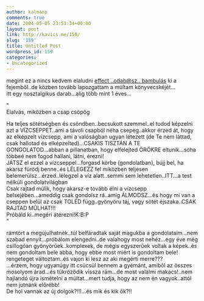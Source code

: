 ```yaml
---
author: kalmanp
comments: true
date: 2004-05-05 23:53:34+00:00
layout: post
link: http://kavics.me/159/
slug: '159'
title: Untitled Post
wordpress_id: 159
categories:
- Uncategorized
---
```


megint ez a nincs kedvem elaludni [effect ..odab@sz.. bambulás](mailto:effect..odab@sz..bambulás) ki a fejemből..de közben tovább lapozgattam a múltam könyvecskéjét...  
itt egy nosztalgikus darab...alig több mint 1 éves...




"  
Elalvás, miközben a csap csöpög




Ha teljes sötétségben és csöndben..becsukott szemmel..el tudod képzelni azt a VÍZCSEPPET..ami a távoli csapból néha csepeg..akkor érzed át, hogy az elképzelt vízcsepp, ami a valóságban ugyan létezett (de Te nem láttad, csak hallotad és elképzelted)...CSAKIS TISZTÁN A TE GONGOLATOD...abban a pillanatban, hogy elfelejted ÖRÖKRE eltunik...soha többeé nem fogod hallani, látni, érezni!  
JÁTSZ el ezzel a vízcseppel...forgasd körbe (gondolatban), bújj bel, ha akarsz fürödj benne..és LÉLEGEZZ fel miközben teljesen belemerülsz...érzed..lélegzel a víz alatt..semmi sem lehetetlen..ITT...a test nélküli gondolatvilágban  
Csak rajtad múlik, hogy akarsz-e tovább élni a vízcsepp belsejében...ameddig csak gondolsz rá..amíg ÁLMODSZ...és hogy mi van a cseppen belül az csak TOLED függ..gyönyöru táj, vagy sötét éjszaka..CSAK RAJTAD MÚLHAT!!!  
Próbáld ki..megéri átérezni!K:B:P  
"




rámtört a megújulhatnék..túl belfáradtak saját magukba a gondolataim...nem szabad ennyit...próbálom elengedni..de valahogy most nehéz...egy éve még csillogóan gyönyörűek..komplexek, de mégis egyszerűek voltak a képek..és nem gondoltam bele abba, hogy ebbe most miért is gondoltam bele!  
rengeteget változtam..és vajon ki lesz az aki megérti merre???  
...érzem, hogy ugyanúgy itt csücsül bennem a gyémánt, amiből az összes mosolyom árad...és tükröződik vissza rám...de most valalmi makacs!..nem hajlandó újra ismételni a múltat...mert tudja, hogy az nem én vagyok..attól nem jutnánk előrébb!  
De hol vannak az új dolgok?!!!...és mik és kik ők?!!
